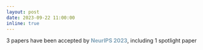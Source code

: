 ```yaml
---
layout: post
date: 2023-09-22 11:00:00
inline: true
---
```


3 papers have been accepted by <a style="color: #7da0b6; font-weight: bold;">NeurIPS 2023</a>, including 1 spotlight paper
